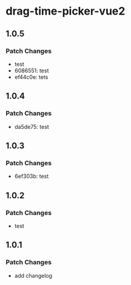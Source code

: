 # drag-time-picker-vue2

## 1.0.5

### Patch Changes

- test
- 6086551: test
- ef44c0e: tets

## 1.0.4

### Patch Changes

- da5de75: test

## 1.0.3

### Patch Changes

- 6ef303b: test

## 1.0.2

### Patch Changes

- test

## 1.0.1

### Patch Changes

- add changelog
